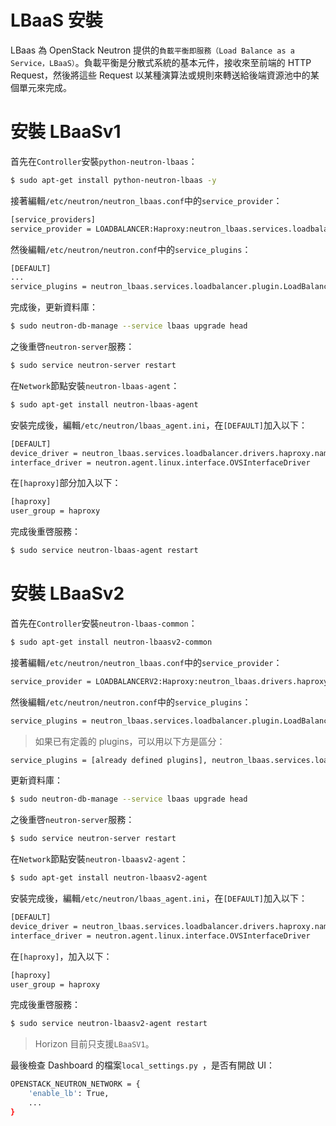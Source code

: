 # LBaaS 安裝
LBaas 為 OpenStack Neutron 提供的```負載平衡即服務（Load Balance as a Service，LBaaS）```。負載平衡是分散式系統的基本元件，接收來至前端的 HTTP Request，然後將這些 Request 以某種演算法或規則來轉送給後端資源池中的某個單元來完成。

# 安裝 LBaaSv1
首先在```Controller```安裝```python-neutron-lbaas```：
```sh
$ sudo apt-get install python-neutron-lbaas -y
```

接著編輯```/etc/neutron/neutron_lbaas.conf```中的```service_provider```：
```sh
[service_providers]
service_provider = LOADBALANCER:Haproxy:neutron_lbaas.services.loadbalancer.drivers.haproxy.plugin_driver.HaproxyOnHostPluginDriver:default
```

然後編輯```/etc/neutron/neutron.conf```中的```service_plugins```：
```sh
[DEFAULT]
...
service_plugins = neutron_lbaas.services.loadbalancer.plugin.LoadBalancerPlugin
```
完成後，更新資料庫：
```sh
$ sudo neutron-db-manage --service lbaas upgrade head
```
之後重啓```neutron-server```服務：
```sh
$ sudo service neutron-server restart
```

在```Network```節點安裝```neutron-lbaas-agent```：
```sh
$ sudo apt-get install neutron-lbaas-agent 
```

安裝完成後，編輯```/etc/neutron/lbaas_agent.ini```，在```[DEFAULT]```加入以下：
```sh
[DEFAULT]
device_driver = neutron_lbaas.services.loadbalancer.drivers.haproxy.namespace_driver.HaproxyNSDriver  
interface_driver = neutron.agent.linux.interface.OVSInterfaceDriver
```
在```[haproxy]```部分加入以下：
```sh
[haproxy]  
user_group = haproxy
```

完成後重啓服務：
```sh
$ sudo service neutron-lbaas-agent restart
```

# 安裝 LBaaSv2
首先在```Controller```安裝```neutron-lbaas-common```：
```sh
$ sudo apt-get install neutron-lbaasv2-common
```
接著編輯```/etc/neutron/neutron_lbaas.conf```中的```service_provider```：
```sh
service_provider = LOADBALANCERV2:Haproxy:neutron_lbaas.drivers.haproxy.plugin_driver.HaproxyOnHostPluginDriver:default
```

然後編輯```/etc/neutron/neutron.conf```中的```service_plugins```：
```sh
service_plugins = neutron_lbaas.services.loadbalancer.plugin.LoadBalancerPluginv2, router 
```
> 如果已有定義的 plugins，可以用以下方是區分：
>
```sh
service_plugins = [already defined plugins], neutron_lbaas.services.loadbalancer.plugin.LoadBalancerPluginv2
```

更新資料庫：
```sh
$ sudo neutron-db-manage --service lbaas upgrade head
```

之後重啓```neutron-server```服務：
```sh
$ sudo service neutron-server restart
```

在```Network```節點安裝```neutron-lbaasv2-agent```：
```sh
$ sudo apt-get install neutron-lbaasv2-agent 
```
安裝完成後，編輯```/etc/neutron/lbaas_agent.ini```，在```[DEFAULT]```加入以下：
```sh
[DEFAULT]
device_driver = neutron_lbaas.services.loadbalancer.drivers.haproxy.namespace_driver.HaproxyNSDriver
interface_driver = neutron.agent.linux.interface.OVSInterfaceDriver
```

在```[haproxy]```，加入以下：
```sh
[haproxy]  
user_group = haproxy
```

完成後重啓服務：
```sh
$ sudo service neutron-lbaasv2-agent restart
```
> Horizon 目前只支援```LBaaSV1```。

最後檢查 Dashboard 的檔案```local_settings.py ```，是否有開啟 UI：
```sh
OPENSTACK_NEUTRON_NETWORK = {
    'enable_lb': True,
    ...
}
```
